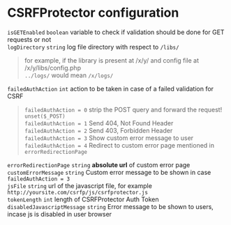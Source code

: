 CSRFProtector configuration
==========================================

`isGETEnabled` `boolean` variable to check if validation should be done for GET requests or not<br>
`logDirectory` `string` log file directory with respect to `/libs/`<br>
>for example, if the library is present at /x/y/ and config file at /x/y/libs/config.php<br>
> `../logs/` would mean `/x/logs/`

`failedAuthAction` `int` action to be taken in case of a failed validation for CSRF<br> 
> `failedAuthAction = 0` strip the POST query and forward the request! `unset($_POST)`<br>
> `failedAuthAction = 1` Send 404, Not Found Header<br>
> `failedAuthAction = 2` Send 403, Forbidden Header<br>
> `failedAuthAction = 3` Show custom error message to user <br>
> `failedAuthAction = 4` Redirect to custom error page mentioned in `errorRedirectionPage` <br>

`errorRedirectionPage` `string` **absolute url** of custom error page<br>
`customErrorMessage` `string` Custom error message to be shown in case `failedAuthAction = 3`<br>
`jsFile` `string` url of the javascript file, for example `http://yoursite.com/csrfp/js/csrfprotector.js`<br>
`tokenLength` `int` length of CSRFProtector Auth Token<br>
`disabledJavascriptMessage` `string` Error message to be shown to users, incase js is disabled in user browser
